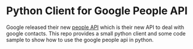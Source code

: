 # Python Client for Google People API

Google released their new [people API](https://developers.google.com/people) which is their new API to deal with google contacts.
This repo provides a small python client and some code sample to show how to use the google people api in python.
